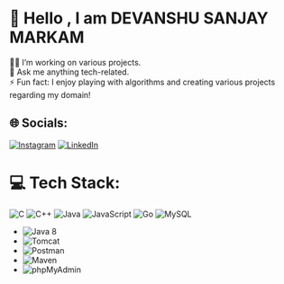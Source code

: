# 💫 Hello , I am DEVANSHU SANJAY MARKAM
👨‍💻 I’m working on various projects.<br>💬 Ask me anything tech-related.<br>⚡ Fun fact: I enjoy playing with algorithms and creating various projects regarding my domain!<br>


## 🌐 Socials:
[![Instagram](https://img.shields.io/badge/Instagram-%23E4405F.svg?logo=Instagram&logoColor=white)](https://instagram.com/dev._markam) [![LinkedIn](https://img.shields.io/badge/LinkedIn-%230077B5.svg?logo=linkedin&logoColor=white)](https://linkedin.com/in/www.linkedin.com/in/devanshumarkam) 

# 💻 Tech Stack:
![C](https://img.shields.io/badge/c-%2300599C.svg?style=for-the-badge&logo=c&logoColor=white) ![C++](https://img.shields.io/badge/c++-%2300599C.svg?style=for-the-badge&logo=c%2B%2B&logoColor=white) ![Java](https://img.shields.io/badge/java-%23ED8B00.svg?style=for-the-badge&logo=openjdk&logoColor=white) ![JavaScript](https://img.shields.io/badge/javascript-%23323330.svg?style=for-the-badge&logo=javascript&logoColor=%23F7DF1E) ![Go](https://img.shields.io/badge/go-%2300ADD8.svg?style=for-the-badge&logo=go&logoColor=white)
![MySQL](https://img.shields.io/badge/mysql-4479A1.svg?style=for-the-badge&logo=mysql&logoColor=white)
- ![Java 8](https://img.shields.io/badge/java-8-red.svg?style=for-the-badge&logo=java&logoColor=white )
- ![Tomcat](https://img.shields.io/badge/Tomcat-9.x-blue.svg?style=for-the-badge&logo=apache-tomcat&logoColor=white )
- ![Postman](https://img.shields.io/badge/Postman-v10-orange.svg?style=for-the-badge&logo=postman&logoColor=white )
- ![Maven](https://img.shields.io/badge/Maven-3.x-brightgreen.svg?style=for-the-badge&logo=apachemaven&logoColor=white )
- ![phpMyAdmin](https://img.shields.io/badge/phpMyAdmin-5.x-yellow.svg?style=for-the-badge&logo=phpmyadmin&logoColor=white )

<!-- Proudly created with GPRM ( https://gprm.itsvg.in ) -->

